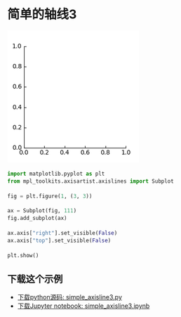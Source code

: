 # 简单的轴线3

![简单的轴线3](/static/images/gallery/sphx_glr_simple_axisline3_001.png)

```python
import matplotlib.pyplot as plt
from mpl_toolkits.axisartist.axislines import Subplot

fig = plt.figure(1, (3, 3))

ax = Subplot(fig, 111)
fig.add_subplot(ax)

ax.axis["right"].set_visible(False)
ax.axis["top"].set_visible(False)

plt.show()
```

## 下载这个示例
            
- [下载python源码: simple_axisline3.py](https://matplotlib.org/_downloads/simple_axisline3.py)
- [下载Jupyter notebook: simple_axisline3.ipynb](https://matplotlib.org/_downloads/simple_axisline3.ipynb)
